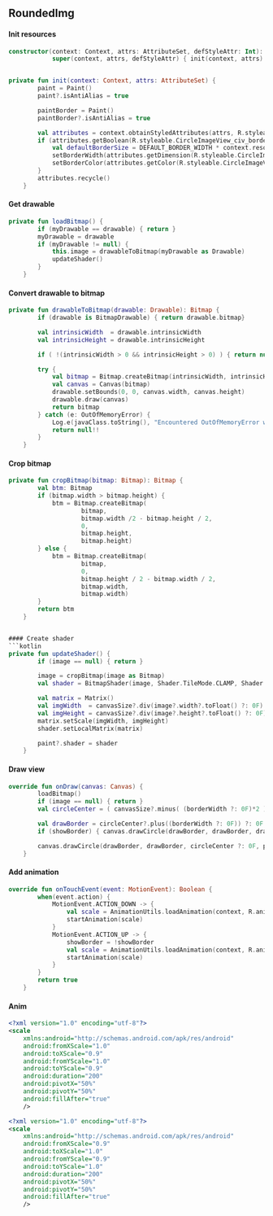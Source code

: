 ## RoundedImg

#### Init resources
```kotlin
constructor(context: Context, attrs: AttributeSet, defStyleAttr: Int):
            super(context, attrs, defStyleAttr) { init(context, attrs) }


private fun init(context: Context, attrs: AttributeSet) {
        paint = Paint()
        paint?.isAntiAlias = true

        paintBorder = Paint()
        paintBorder?.isAntiAlias = true

        val attributes = context.obtainStyledAttributes(attrs, R.styleable.CircleImageView)
        if (attributes.getBoolean(R.styleable.CircleImageView_civ_border_active, true)) {
            val defaultBorderSize = DEFAULT_BORDER_WIDTH * context.resources.displayMetrics.density
            setBorderWidth(attributes.getDimension(R.styleable.CircleImageView_civ_border_width, defaultBorderSize))
            setBorderColor(attributes.getColor(R.styleable.CircleImageView_civ_border_color, Color.TRANSPARENT))
        }
        attributes.recycle()
    }
```

#### Get drawable
```kotlin
private fun loadBitmap() {
        if (myDrawable == drawable) { return }
        myDrawable = drawable
        if (myDrawable != null) {
            this.image = drawableToBitmap(myDrawable as Drawable)
            updateShader()
        }
    }
```

#### Convert drawable to bitmap
```kotlin
private fun drawableToBitmap(drawable: Drawable): Bitmap {
        if (drawable is BitmapDrawable) { return drawable.bitmap}

        val intrinsicWidth  = drawable.intrinsicWidth
        val intrinsicHeight = drawable.intrinsicHeight

        if ( !(intrinsicWidth > 0 && intrinsicHeight > 0) ) { return null!! }

        try {
            val bitmap = Bitmap.createBitmap(intrinsicWidth, intrinsicHeight, Bitmap.Config.ARGB_8888)
            val canvas = Canvas(bitmap)
            drawable.setBounds(0, 0, canvas.width, canvas.height)
            drawable.draw(canvas)
            return bitmap
        } catch (e: OutOfMemoryError) {
            Log.e(javaClass.toString(), "Encountered OutOfMemoryError while generating bitmap!")
            return null!!
        }
    }
```

#### Crop bitmap
```kotlin
private fun cropBitmap(bitmap: Bitmap): Bitmap {
        val btm: Bitmap
        if (bitmap.width > bitmap.height) {
            btm = Bitmap.createBitmap(
                    bitmap,
                    bitmap.width /2 - bitmap.height / 2,
                    0,
                    bitmap.height,
                    bitmap.height)
        } else {
            btm = Bitmap.createBitmap(
                    bitmap,
                    0,
                    bitmap.height / 2 - bitmap.width / 2,
                    bitmap.width,
                    bitmap.width)
        }
        return btm
    }


#### Create shader
```kotlin
private fun updateShader() {
        if (image == null) { return }

        image = cropBitmap(image as Bitmap)
        val shader = BitmapShader(image, Shader.TileMode.CLAMP, Shader.TileMode.CLAMP)

        val matrix = Matrix()
        val imgWidth  = canvasSize?.div(image?.width?.toFloat() ?: 0F) ?: 0F
        val imgHeight = canvasSize?.div(image?.height?.toFloat() ?: 0F) ?: 0F
        matrix.setScale(imgWidth, imgHeight)
        shader.setLocalMatrix(matrix)

        paint?.shader = shader
    }
```	
	

#### Draw view
```kotlin
override fun onDraw(canvas: Canvas) {
        loadBitmap()
        if (image == null) { return }
        val circleCenter = ( canvasSize?.minus( (borderWidth ?: 0F)*2 ) )?.div(2)

        val drawBorder = circleCenter?.plus((borderWidth ?: 0F)) ?: 0F
        if (showBorder) { canvas.drawCircle(drawBorder, drawBorder, drawBorder, paintBorder) }

        canvas.drawCircle(drawBorder, drawBorder, circleCenter ?: 0F, paint)
    }
```


#### Add animation
```kotlin
override fun onTouchEvent(event: MotionEvent): Boolean {
        when(event.action) {
            MotionEvent.ACTION_DOWN -> {
                val scale = AnimationUtils.loadAnimation(context, R.anim.scale)
                startAnimation(scale)
            }
            MotionEvent.ACTION_UP -> {
                showBorder = !showBorder
                val scale = AnimationUtils.loadAnimation(context, R.anim.scale_2)
                startAnimation(scale)
            }
        }
        return true
    }
```

#### Anim
```xml
<?xml version="1.0" encoding="utf-8"?>
<scale
    xmlns:android="http://schemas.android.com/apk/res/android"
    android:fromXScale="1.0"
    android:toXScale="0.9"
    android:fromYScale="1.0"
    android:toYScale="0.9"
    android:duration="200"
    android:pivotX="50%"
    android:pivotY="50%"
    android:fillAfter="true"
    />

<?xml version="1.0" encoding="utf-8"?>
<scale
    xmlns:android="http://schemas.android.com/apk/res/android"
    android:fromXScale="0.9"
    android:toXScale="1.0"
    android:fromYScale="0.9"
    android:toYScale="1.0"
    android:duration="200"
    android:pivotX="50%"
    android:pivotY="50%"
    android:fillAfter="true"
    />
```